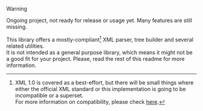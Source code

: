 > [!WARNING]  
> Ongoing project, not ready for release or usage yet. Many features are still missing.


This library offers a mostly-compliant[^1] XML parser, tree builder and several related utilities.  
It is not intended as a general purpose library, which means it might not be a good fit for your project. Please, read the rest of this readme for more information.  

[^1]: XML 1.0 is covered as a best-effort, but there will be small things where either the official XML standard or this implementation is going to be incompatible or a superset.  
      For more information on compatibility, please check [here](./compatibility.md).